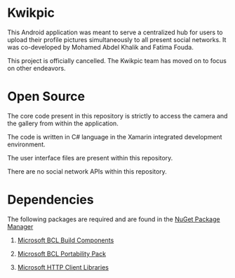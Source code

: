 Kwikpic
=======

This Android application was meant to serve a centralized hub for users to upload their profile pictures simultaneously to all present social networks. It was co-developed by Mohamed Abdel Khalik and Fatima Fouda.

This project is officially cancelled. The Kwikpic team has moved on to focus on other endeavors.

Open Source
=======

The core code present in this repository is strictly to access the camera and the gallery from within the application.

The code is written in C# language in the Xamarin integrated development environment.

The user interface files are present within this repository.

There are no social network APIs within this repository.

Dependencies
=======

The following packages are required and are found in the <a href="https://www.nuget.org/">NuGet Package Manager</a>

1) <a href="https://www.nuget.org/packages/Microsoft.Bcl.Build/">Microsoft BCL Build Components</a>

2) <a href="https://www.nuget.org/packages/Microsoft.Bcl/">Microsoft BCL Portability Pack</a>

3) <a href="https://www.nuget.org/packages/Microsoft.Net.Http/">Microsoft HTTP Client Libraries</a>
